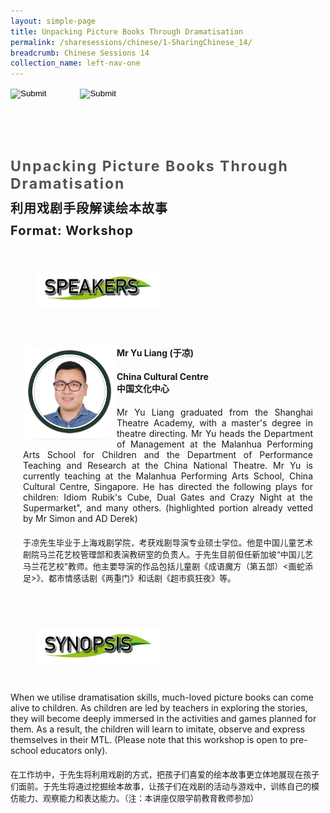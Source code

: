 ```yaml
---
layout: simple-page
title: Unpacking Picture Books Through Dramatisation
permalink: /sharesessions/chinese/1-SharingChinese_14/
breadcrumb: Chinese Sessions 14
collection_name: left-nav-one
---
```




<input type="image" name="btnBack" id="btnBack" onclick="goBack()" src="/images/btnBack.png" style="height:70px;">
<input type="image" name="btnRegister" id="btnRegister" src="/images/btnClosed.png"
    style="height:70px;padding-left: 50px;" />

<link href="/misc/bootstrap.min.css" rel="stylesheet" />
<link href="/misc/Site.css" rel="stylesheet" />
<style>
    .divSPMain {
        padding: 20px;
        padding-top: 20px;
        text-align: justify;
        border-radius: 20px;
    }
    .divSPInfo {
        padding-top: 1px;
    }
</style>
<script>
        function goBack() {
          window.history.back();
        }
        </script>
        
<div id="PanelSess">
    <div class="col-md-12" style="padding-top: 40px;">
        <b>
            <span id="lblTitle_EL" style="font-weight: bold; font-size: 23px; letter-spacing: 2px; color: #525252">
                Unpacking Picture Books Through Dramatisation</span></b>
    </div>
    <div class="col-md-12" style="padding-top: 10px;">
        <span id="lblTitle_OL" style="font-weight: bold; font-size: 20px; letter-spacing: 1px;">
        利用戏剧手段解读绘本故事</span>
    </div>
    <div class="col-md-12" style="padding-top: 10px;">
        <span id="tblFormat" style="font-weight: bold; font-size: 20px; letter-spacing: 1px;"><b>Format:</b>
            Workshop</span>
    </div>
    <div class="row divSPMain">
        <h2 style="text-decoration: underline; padding-left: 20px;">
            <img src="/images/sessions/HDerSpeakers.png" style="height: 60px;width:199px;" /></h2>
        <div class="col-md-2">
        </div>
    </div>
<div class="row divSPMain">
                            <div class="col-md-2">
                                <img id="RptSpeaker_Img_0" src="/images/sessions/C191.png" style="float: left; width: 150px;" />
                            </div>
                            <div class="divSPInfo col-md-10">
                                <div class="col-md-12" style="font-weight: bold;">
                                    <span id="RptSpeaker_lblName_0">Mr Yu Liang (于凉)</span>
                                </div>
                                <div class="col-md-12" style="padding-top: 20px; font-weight: bold;">
                                    <span id="RptSpeaker_lblOrg_EL_0">China Cultural Centre</span>
                                </div>
                                <div class="col-md-12" style="font-weight: bold;">
                                    <span id="RptSpeaker_lblOrg_OL_0">中国文化中心</span>
                                </div>
                                <div class="col-md-12" style="padding-top: 20px;">
                                    <span id="RptSpeaker_Label1_0">Mr Yu Liang graduated from the Shanghai Theatre Academy, with a master's degree in theatre directing. Mr Yu heads the Department of Management at the Malanhua Performing Arts School for Children and the Department of Performance Teaching and Research at the China National Theatre. Mr Yu is currently teaching at the Malanhua Performing Arts School, China Cultural Centre, Singapore. He has directed the following plays for children: Idiom Rubik's Cube, Dual Gates and Crazy Night at the Supermarket", and many others. (highlighted portion already vetted by Mr Simon and AD Derek)</span>
                                </div>
                                <div class="col-md-12" style="padding-top: 20px; font-size: 13px;">
                                    <span id="RptSpeaker_Label2_0">于凉先生毕业于上海戏剧学院，考获戏剧导演专业硕士学位。他是中国儿童艺术剧院马兰花艺校管理部和表演教研室的负责人。于先生目前但任新加坡“中国儿艺马兰花艺校”教师。他主要导演的作品包括儿童剧《成语魔方（第五部）<画蛇添足>》、都市情感话剧《两重门》和话剧《超市疯狂夜》等。</span>
                                </div>
                            </div>
                        </div>
    <div class="row divSPMain">
        <h2 style="text-decoration: underline; padding-left: 20px;">
            <img src="/images/sessions/HderSynopsis.png" style="height: 60px;width:199px;" /></h2>
        <div class="col-md-2">
        </div>
    </div>
    <div class="col-md-2">
    </div>
    <div class="divSPInfo col-md-10">
                        <div class="col-md-12">
                            <span id="lblSynosis_EL">When we utilise dramatisation skills, much-loved picture books can come alive to children.  As children are led by teachers in exploring the stories, they will become deeply immersed in the activities and games planned for them.  As a result, the children will learn to imitate, observe and express themselves in their MTL.  (Please note that this workshop is open to pre-school educators only). </span>
                        </div>
                        <div class="col-md-12" style="padding-top: 20px; font-size: 13px;">
                            <span id="lblSynosis_OL">在工作坊中，于先生将利用戏剧的方式，把孩子们喜爱的绘本故事更立体地展现在孩子们面前。于先生将通过挖掘绘本故事，让孩子们在戏剧的活动与游戏中，训练自己的模仿能力、观察能力和表达能力。（注：本讲座仅限学前教育教师参加）</span>
                        </div>
                    </div>

</div>
